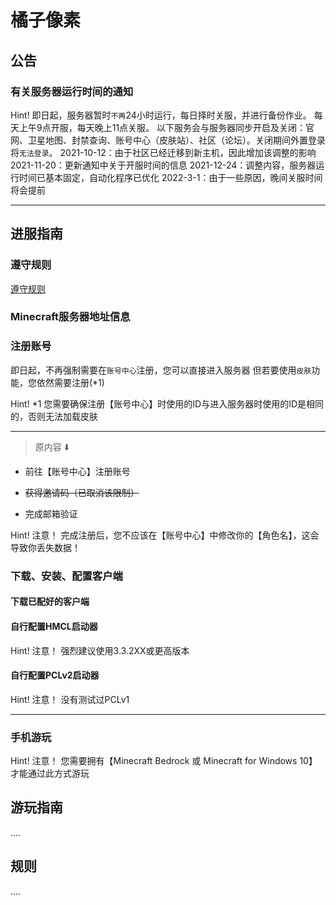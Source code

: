 # 橘子像素


## 公告
### 有关服务器运行时间的通知
Hint!
即日起，服务器暂时`不再`24小时运行，每日择时关服，并进行备份作业。
每天上午9点开服，每天晚上11点关服。
以下服务会与服务器同步开启及关闭：官网、卫星地图、封禁查询、账号中心（皮肤站）、社区（论坛）。关闭期间外置登录将`无法登录`。
2021-10-12：由于社区已经迁移到新主机，因此增加该调整的影响
2021-11-20：更新通知中关于开服时间的信息
2021-12-24：调整内容，服务器运行时间已基本固定，自动化程序已优化
2022-3-1：由于一些原因，晚间关服时间将会提前

***

## 进服指南

### 遵守规则
[遵守规则](pages/join-guide/index.md)

### Minecraft服务器地址信息

### 注册账号

即日起，不再强制需要在`账号中心`注册，您可以直接进入服务器
但若要使用`皮肤`功能，您依然需要注册(\*1)

Hint!
*1
您需要确保注册【账号中心】时使用的ID与进入服务器时使用的ID是相同的，否则无法加载皮肤

***

> 原内容 ⬇️

* 前往【账号中心】注册账号

* ~~获得邀请码（已取消该限制）~~

* 完成邮箱验证

Hint!
注意！
完成注册后，您不应该在【账号中心】中修改你的【角色名】，这会导致你丢失数据！


### 下载、安装、配置客户端

#### 下载已配好的客户端


#### 自行配置HMCL启动器
Hint!
注意！
强烈建议使用3.3.2XX或更高版本


#### 自行配置PCLv2启动器
Hint!
注意！
没有测试过PCLv1

***

### 手机游玩

Hint!
注意！
您需要拥有【Minecraft Bedrock 或 Minecraft for Windows 10】才能通过此方式游玩

## 游玩指南

....


## 规则

....